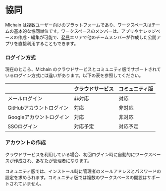 # 協同

Mlchain は複数ユーザー向けのプラットフォームであり、ワークスペースはチームの基本的な協同単位です。ワークスペースのメンバーは、アプリやナレッジベースの作成・編集が可能で、[発見](app/)エリアで他のチームメンバーが作成した公開アプリを直接利用することもできます。

### ログイン方式

現在のところ、Mlchain のクラウドサービスとコミュニティ版でサポートされているログイン方式には違いがあります。以下の表を参照してください。

|                | クラウドサービス | コミュニティ版 |
| -------------- | ------------- | ------------- |
| メールログイン       | 非対応       | 対応         |
| GitHubアカウントログイン | 対応         | 非対応       |
| Googleアカウントログイン | 対応         | 非対応       |
| SSOログイン         | 対応予定     | 対応予定     |

### アカウントの作成

クラウドサービスを利用している場合、初回ログイン時に自動的にワークスペースが作成され、あなたが管理者になります。

コミュニティ版では、インストール時に管理者のメールアドレスとパスワードの設定を求められます。コミュニティ版では複数のワークスペースの開設はサポートされていません。